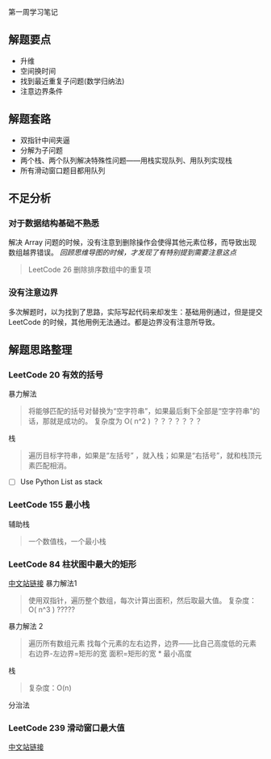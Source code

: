 第一周学习笔记

## 解题要点
* 升维
* 空间换时间
* 找到最近重复子问题(数学归纳法)
* 注意边界条件


## 解题套路
* 双指针中间夹逼
* 分解为子问题
* 两个栈、两个队列解决特殊性问题——用栈实现队列、用队列实现栈
* 所有滑动窗口题目都用队列


## 不足分析
### 对于数据结构基础不熟悉
解决 Array 问题的时候，没有注意到删除操作会使得其他元素位移，而导致出现数组越界错误。
*回顾思维导图的时候，才发现了有特别提到需要注意这点*
> LeetCode 26 删除排序数组中的重复项

### 没有注意边界
多次解题时，以为找到了思路，实际写起代码来却发生：基础用例通过，但是提交 LeetCode 的时候，其他用例无法通过。都是边界没有注意所导致。

## 解题思路整理
### LeetCode 20 有效的括号
暴力解法

> 将能够匹配的括号对替换为“空字符串”，如果最后剩下全部是“空字符串”的话，那就是成功的。
> 复杂度为 O( n^2 ) ？？？？？？？

栈
> 遍历目标字符串，如果是“左括号” ，就入栈；如果是“右括号”，就和栈顶元素匹配相消。

* [ ] Use Python List as stack

### LeetCode 155 最小栈
辅助栈
> 一个数值栈，一个最小栈

### LeetCode 84 柱状图中最大的矩形 
[中文站链接](https://leetcode-cn.com/problems/largest-rectangle-in-histogram/)
暴力解法1
> 使用双指针，遍历整个数组，每次计算出面积，然后取最大值。
> 复杂度：O( n^3 ) ?????

暴力解法 2
> 遍历所有数组元素
> 找每个元素的左右边界，边界——比自己高度低的元素
> 右边界-左边界=矩形的宽
> 面积=矩形的宽 * 最小高度

栈
> 复杂度：O(n)

分治法
> 


### LeetCode 239 滑动窗口最大值
[中文站链接](https://leetcode-cn.com/problems/sliding-window-maximum/)




